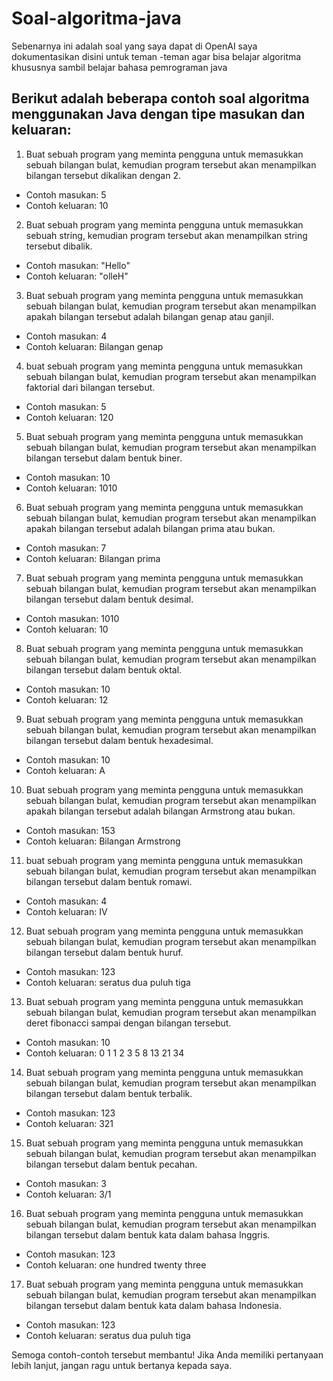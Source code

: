 # Soal-algoritma-java

Sebenarnya ini adalah soal yang saya dapat di OpenAI saya dokumentasikan disini untuk teman -teman agar bisa belajar algoritma khususnya sambil belajar bahasa pemrograman java


## Berikut adalah beberapa contoh soal algoritma menggunakan Java dengan tipe masukan dan keluaran:

1. Buat sebuah program yang meminta pengguna untuk memasukkan sebuah bilangan bulat, kemudian program tersebut akan menampilkan bilangan tersebut dikalikan dengan 2.
- Contoh masukan: 5
- Contoh keluaran: 10

2. Buat sebuah program yang meminta pengguna untuk memasukkan sebuah string, kemudian program tersebut akan menampilkan string tersebut dibalik.
- Contoh masukan: "Hello"
- Contoh keluaran: "olleH"

3. Buat sebuah program yang meminta pengguna untuk memasukkan sebuah bilangan bulat, kemudian program tersebut akan menampilkan apakah bilangan tersebut adalah bilangan genap atau ganjil.
- Contoh masukan: 4
- Contoh keluaran: Bilangan genap

4. buat sebuah program yang meminta pengguna untuk memasukkan sebuah bilangan bulat, kemudian program tersebut akan menampilkan faktorial dari bilangan tersebut.
- Contoh masukan: 5
- Contoh keluaran: 120

5. Buat sebuah program yang meminta pengguna untuk memasukkan sebuah bilangan bulat, kemudian program tersebut akan menampilkan bilangan tersebut dalam bentuk biner.
- Contoh masukan: 10
- Contoh keluaran: 1010

6. Buat sebuah program yang meminta pengguna untuk memasukkan sebuah bilangan bulat, kemudian program tersebut akan menampilkan apakah bilangan tersebut adalah bilangan prima atau bukan.
- Contoh masukan: 7
- Contoh keluaran: Bilangan prima

7. Buat sebuah program yang meminta pengguna untuk memasukkan sebuah bilangan bulat, kemudian program tersebut akan menampilkan bilangan tersebut dalam bentuk desimal.
- Contoh masukan: 1010
- Contoh keluaran: 10

8. Buat sebuah program yang meminta pengguna untuk memasukkan sebuah bilangan bulat, kemudian program tersebut akan menampilkan bilangan tersebut dalam bentuk oktal.
- Contoh masukan: 10
- Contoh keluaran: 12

9. Buat sebuah program yang meminta pengguna untuk memasukkan sebuah bilangan bulat, kemudian program tersebut akan menampilkan bilangan tersebut dalam bentuk hexadesimal.
- Contoh masukan: 10
- Contoh keluaran: A

10. Buat sebuah program yang meminta pengguna untuk memasukkan sebuah bilangan bulat, kemudian program tersebut akan menampilkan apakah bilangan tersebut adalah bilangan Armstrong atau bukan.
- Contoh masukan: 153
- Contoh keluaran: Bilangan Armstrong

11. buat sebuah program yang meminta pengguna untuk memasukkan sebuah bilangan bulat, kemudian program tersebut akan menampilkan bilangan tersebut dalam bentuk romawi.
- Contoh masukan: 4
- Contoh keluaran: IV

12. Buat sebuah program yang meminta pengguna untuk memasukkan sebuah bilangan bulat, kemudian program tersebut akan menampilkan bilangan tersebut dalam bentuk huruf.
- Contoh masukan: 123
- Contoh keluaran: seratus dua puluh tiga

13. Buat sebuah program yang meminta pengguna untuk memasukkan sebuah bilangan bulat, kemudian program tersebut akan menampilkan deret fibonacci sampai dengan bilangan tersebut.
- Contoh masukan: 10
- Contoh keluaran: 0 1 1 2 3 5 8 13 21 34

14. Buat sebuah program yang meminta pengguna untuk memasukkan sebuah bilangan bulat, kemudian program tersebut akan menampilkan bilangan tersebut dalam bentuk terbalik.
- Contoh masukan: 123
- Contoh keluaran: 321

15. Buat sebuah program yang meminta pengguna untuk memasukkan sebuah bilangan bulat, kemudian program tersebut akan menampilkan bilangan tersebut dalam bentuk pecahan.
- Contoh masukan: 3
- Contoh keluaran: 3/1

16. Buat sebuah program yang meminta pengguna untuk memasukkan sebuah bilangan bulat, kemudian program tersebut akan menampilkan bilangan tersebut dalam bentuk kata dalam bahasa Inggris.
- Contoh masukan: 123
- Contoh keluaran: one hundred twenty three

17. Buat sebuah program yang meminta pengguna untuk memasukkan sebuah bilangan bulat, kemudian program tersebut akan menampilkan bilangan tersebut dalam bentuk kata dalam bahasa Indonesia.
- Contoh masukan: 123
- Contoh keluaran: seratus dua puluh tiga

Semoga contoh-contoh tersebut membantu! Jika Anda memiliki pertanyaan lebih lanjut, jangan ragu untuk bertanya kepada saya.
